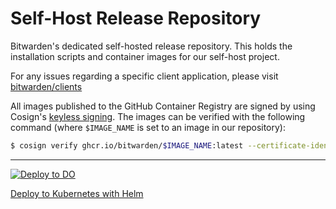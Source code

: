 # Self-Host Release Repository
Bitwarden's dedicated self-hosted release repository. This holds the installation scripts and container images for our self-host project.

For any issues regarding a specific client application, please visit [bitwarden/clients](https://github.com/bitwarden/clients)

All images published to the GitHub Container Registry are
signed by using Cosign's [keyless signing](https://docs.sigstore.dev/cosign/signing/overview/). The images can be
verified with the following command (where `$IMAGE_NAME` is set to an image in our repository):
```sh
$ cosign verify ghcr.io/bitwarden/$IMAGE_NAME:latest --certificate-identity-regexp="https://github\.com/bitwarden/self-host/\.github/workflows/release\.yml@.*" --certificate-oidc-issuer="https://token.actions.githubusercontent.com"
```

---
[![Deploy to DO](https://www.deploytodo.com/do-btn-blue.svg)](https://marketplace.digitalocean.com/apps/bitwarden?action=deploy)

[Deploy to Kubernetes with Helm](https://github.com/bitwarden/helm-charts/blob/main/charts/self-host/README.md)
